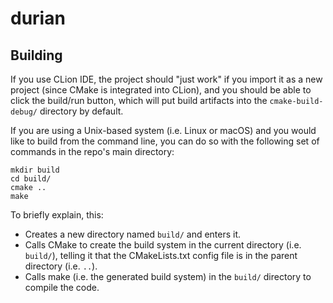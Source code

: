 # durian

## Building

If you use CLion IDE, the project should "just work" if you import it as a new project (since CMake is integrated into CLion),
and you should be able to click the build/run button, which will put build artifacts into the `cmake-build-debug/` directory by default.

If you are using a Unix-based system (i.e. Linux or macOS) and you would like to build from the command line,
you can do so with the following set of commands in the repo's main directory:

```
mkdir build
cd build/
cmake ..
make
```

To briefly explain, this:

* Creates a new directory named `build/` and enters it.
* Calls CMake to create the build system in the current directory (i.e. `build/`), telling it that the CMakeLists.txt config file is in the parent directory (i.e. `..`).
* Calls make (i.e. the generated build system) in the `build/` directory to compile the code.
